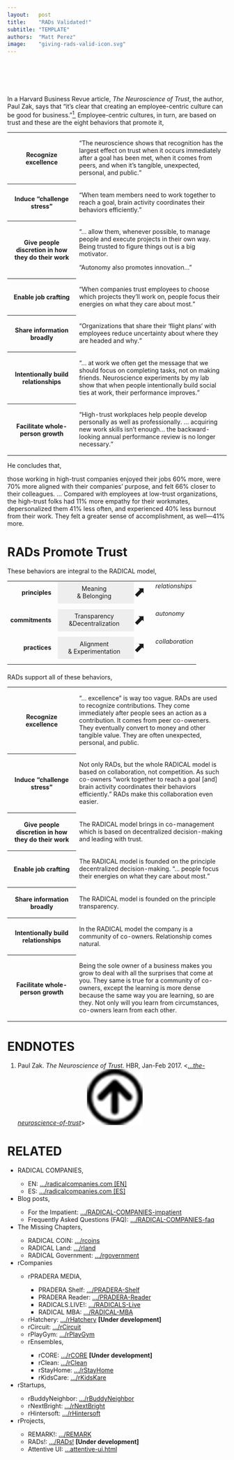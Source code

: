 ```yaml
---
layout:   post
title:    "RADs Validated!"
subtitle: "TEMPLATE"
authors:  "Matt Perez"
image:    "giving-rads-valid-icon.svg"
---
```


<div style="display:none;">
 <p>Ten years of research say that RADs are right.</p>
</div>

<h1>&nbsp;</h1>
 <p>In a Harvard Business Revue article, <span style="font-style:italic; "><em>The Neuroscience of Trust</em></span>, the author, Paul Zak, says that &ldquo;it’s clear that creating an employee-centric culture can be good for business.&rdquo;<a id="bm01" href="#en01"><sup>1&nbsp;</sup></a> Employee-centric cultures, in turn, are based on trust and these are the eight behaviors that promote it,
 <table>
  <tr>
   <th style="width:1.5in; ">
    <p>Recognize excellence</p>
   </th>
   <td class="_list-item">
    <p>&ldquo;The neuroscience shows that recognition has the largest effect on trust when it occurs immediately after a goal has been met, when it comes from peers, and when it’s tangible, unexpected, personal, and public.&rdquo;</p>
   </td>
  </tr>
  <tr>
   <th>
    <p>Induce &ldquo;challenge stress&rdquo;</p>
   </th>
   <td class="_list-item">
    <p>&ldquo;When team members need to work together to reach a goal, brain activity coordinates their behaviors efficiently.&rdquo;</p>
   </td>
  </tr>
  <tr>
   <th>
    <p>Give people discretion in how they do their work</p>
   </th>
   <td class="_list-item">
    <p>&ldquo;&hellip; allow them, whenever possible, to manage people and execute projects in their own way. Being trusted to figure things out is a big motivator.</p>
    <p>&ldquo;Autonomy also promotes innovation&hellip;&rdquo;</p>
   </td>
  </tr>
  <tr>
   <th>
    <p>Enable job crafting</p>
   </th>
   <td class="_list-item">
    <p>&ldquo;When companies trust employees to choose which projects they’ll work on, people focus their energies on what they care about most.&rdquo;</p>
   </td>
  </tr>
  <tr>
   <th>
    <p>Share information broadly</p>
   </th>
   <td class="_list-item">
    <p>&ldquo;Organizations that share their &lsquo;flight plans&lsquo; with employees reduce uncertainty about where they are headed and why.&rdquo;</p>
   </td>
  </tr>
  <tr>
   <th>
    <p>Intentionally build relationships</p>
   </th>
   <td class="_list-item">
    <p>&ldquo;&hellip; at work we often get the message that we should focus on completing tasks, not on making friends. Neuroscience experiments by my lab show that when people intentionally build social ties at work, their performance improves.&rdquo;</p>
   </td>
  </tr>
  <tr>
   <th>
    <p>Facilitate whole-person growth</p>
   </th>
   <td class="_list-item">
    <p>&ldquo;High-trust workplaces help people develop personally as well as professionally. &hellip; acquiring new work skills isn’t enough&hellip; the backward-looking annual performance review is no longer necessary.&rdquo;</p>
   </td>
  </tr>
 </table>
 <p>He concludes that,
  <div class="_quotation">those working in high-trust companies enjoyed their jobs 60% more, were 70% more aligned with their companies’ purpose, and felt 66% closer to their colleagues. &hellip; Compared with employees at low-trust organizations, the high-trust folks had 11% more empathy for their workmates, depersonalized them 41% less often, and experienced 40% less burnout from their work. They felt a greater sense of accomplishment, as well—41% more.</div>
 </p>

<h1>RADs Promote Trust</h1>
 <p>These behaviors are integral to the <span class="_paradigm">RADICAL</span> model,</p>
 <table align="center">
  <tr>
   <td valign="middle" style="text-align:right; font-weight:bold; ">principles&nbsp;&nbsp;</td>
   <td style="text-align:center; padding-left:0; width:1.75in; background-color:#EEEEEE; ">Meaning<br>& Belonging</td>
   <td valign="middle" style="font-size:xx-large; padding-left:0; ">⬈</td>
   <td valign="top"><em>relationships</em></td>
  </tr>
  <tr>
   <td style="height: 7px;"></td>
  </tr>
  <tr>
   <td valign="middle" style="text-align:right; font-weight:bold; ">commitments&nbsp;&nbsp;</td>
   <td style="text-align:center; padding-left:0; width:1.75in;background-color:#EEEEEE; ">Transparency<br>&Decentralization</td>
   <td valign="middle" style="font-size:xx-large; padding-left:0; ">⬈</td>
   <td valign="top"><em>autonomy</em></td>
  </tr>
  <tr>
   <td style="height: 7px;"></td>
  </tr>
  <tr>
   <td valign="middle" style="text-align:right; font-weight:bold; ">practices&nbsp;&nbsp;</td>
   <td style="text-align:center; padding-left:0; width:1.75in; background-color:#EEEEEE; ">Alignment<br>& Experimentation</td>
   <td valign="middle" style="font-size:xx-large; padding-left:0; ">⬈</td>
   <td valign="top"><em>collaboration</em></td>
  </tr>
  <tr>
   <td style="height: 7px;"></td>
  </tr>
 </table>
 <p style="margin-top:20px; "><span class="_paradigm">RAD</span>s support all of these behaviors,</p>
 <table>
  <tr>
   <th style="width:1.5in; ">
    <p>Recognize excellence</p>
   </th>
   <td class="_list-item">
    <p>&ldquo;&hellip; excellence&rdquo; is way too vague. <span calls="_paradigm">RAD</span>s are used to recognize contributions.  They come immediately after people sees an action as a contribution. It comes from peer co-oweners. They eventually convert to money and other tangible value. They are often unexpected, personal, and public.</p>
   </td>
  </tr>
  <tr>
   <th>
    <p>Induce &ldquo;challenge stress&rdquo;</p>
   </th>
   <td class="_list-item">
    <p>Not only <span calls="_paradigm">RAD</span>s, but the whole RADICAL model is based on collaboration, not competition. As such co-owners &ldquo;work together to reach a goal [and] brain activity coordinates their behaviors efficiently.&rdquo; <span calls="_paradigm">RAD</span>s make this collaboration even easier.</p>
   </td>
  </tr>
  <tr>
   <th>
    <p>Give people discretion in how they do their work</p>
   </th>
   <td class="_list-item">
    <p>The <span class="_paradigm">RADICAL</span> model brings in co-management which is based on decentralized decision-making and leading with trust.</p>
   </td>
  </tr>
  <tr>
   <th>
    <p>Enable job crafting</p>
   </th>
   <td class="_list-item">
    <p>The <span class="_paradigm">RADICAL</span> model is founded on the principle decentralized decision-making. &ldquo;&hellip; people focus their energies on what they care about most.&rdquo;</p>
   </td>
  </tr>
  <tr>
   <th>
    <p>Share information broadly</p>
   </th>
   <td class="_list-item">
    <p>The <span class="_paradigm">RADICAL</span> model is founded on the principle transparency.</p>
   </td>
  </tr>
  <tr>
   <th>
    <p>Intentionally build relationships</p>
   </th>
   <td class="_list-item">
    <p>In the <span class="_paradigm">RADICAL</span> model the company is a community of co-owners. Relationship comes natural.</p>
   </td>
  </tr>
  <tr>
   <th>
    <p>Facilitate whole-person growth</p>
   </th>
   <td class="_list-item">
    <p>Being the sole owner of a business makes you grow to deal with all the surprises that come at you. They same is true for a community of co-owners, except the learning is more dense because the same way you are learning, so are they. Not only will you learn from circumstances, co-owners learn from each other.</p>
   </td>
  </tr>
 </table>

<h1 class="_section">ENDNOTES</h1>
 <ol>
  <li id="en01" class="_list-item">
   <p>
    Paul Zak.
    <em>The Neuroscience of Trust.</em>
    HBR, Jan-Feb 2017.
    <<a href="https://hbr.org/2017/01/the-neuroscience-of-trust" target="_blank"><em>&hellip;the-neuroscience-of-trust</em></a>>
    <a class="_uparrow" href="#bm01"><img src="/assets/img/arrow-up-icon.png"></a>
   </p>
  </li>
 </ol>

<h1 class="_section">RELATED</h1>
 <ul>
  <li>RADICAL COMPANIES,</li>
   <ul>
    <li><a>EN</a>: <a href="https://radicalcompanies.com" target="_blank">&hellip;/radicalcompanies.com [EN]</a></li>
    <li><a>ES</a>: <a href="https://radicalcompanies.com" target="_blank">&hellip;/radicalcompanies.com [ES]</a></li>
   </ul>
  <li>Blog posts,</li>
   <ul>
    <li>For the Impatient: <a href="https://radicalcompanies.com/2022/05/04/RADICAL-COMPANIES-impatient" target="_blank">&hellip;/RADICAL-COMPANIES-impatient</a></li>
    <li>Frequently Asked Questions (FAQ): <a href="https://radicalcompanies.com/2022/05/05/RADICAL-COMPANIES-faq" target="_blank">&hellip;/RADICAL-COMPANIES-faq</a></li>
   </ul>
   <li>The Missing Chapters,</li>
    <ul>
     <li>RADICAL COIN: <a href="https://radicalcompanies.com/2022/05/07/rcoins" target="_blank">&hellip;/rcoins</a></li>
     <li>RADICAL Land: <a href="https://radicalcompanies.com/2022/05/08/rland" target="_blank">&hellip;/rland</a></li>
     <li>RADICAL Government: <a href="https://radicalcompanies.com/2022/05/06/rgovernment" target="_blank">&hellip;/rgovernment</a></li>
    </ul>
   <li>rCompanies</li>
    <ul>
     <li>rPRADERA MEDIA,</li>
      <ul>
       <li>PRADERA Shelf: <a href="https://radicalcompanies.com/2022/04/02/PRADERA-Shelf" target="_blank">&hellip;/PRADERA-Shelf</a></li>
       <li>PRADERA Reader: <a href="https://radicalcompanies.com/2022/04/01/PRADERA-Reader" target="_blank">&hellip;/PRADERA-Reader</a></li>
       <li>RADICALS.LIVE!: <a href="https://radicalcompanies.com/2022/04/04/RADICALS-Live" target="_blank">&hellip;/RADICALS-Live</a></li>
       <li>RADICAL MBA: <a href="https://radicalcompanies.com/2022/04/03/RADICAL-MBA" target="_blank">&hellip;/RADICAL-MBA</a></li>
      </ul>
     <li>rHatchery: <a href="https://radicalcompanies.com/2022/05/16/rHatchery" target="_blank">&hellip;/rHatchery</a> <span style="font-weight:bold; ">[Under development]</span></li>
     <li>rCircuit: <a href="https://radicalcompanies.com/2022/04/05/rCircuit" target="_blank">&hellip;/rCircuit</a></li>
     <li>rPlayGym: <a href="https://radicalcompanies.com/2022/04/06/rPlayGym" target="_blank">&hellip;/rPlayGym</a></li>
     <li>rEnsembles,</li>
      <ul>
       <li>rCORE: <a href="https://radicalcompanies.com/2022/05/15/rCORE" target="_blank">&hellip;/rCORE</a> <span style="font-weight:bold; ">[Under development]</span></li>
       <li>rClean: <a href="https://radicalcompanies.com/2022/05/14/rClean" target="_blank">&hellip;/rClean</a></li>
       <li>rStayHome: <a href="https://radicalcompanies.com/2022/05/12/rStayHome" target="_blank">&hellip;/rStayHome</a></li>
       <li>rKidsCare: <a href="https://radicalcompanies.com/2022/05/13/rKidsKare" target="_blank">&hellip;/rKidsKare</a></li>
      </ul>
    </ul>
  <li>rStartups,</li>
   <ul>
    <li>rBuddyNeighbor: <a href="https://radicalcompanies.com/2022/05/20/rBuddyNeighbor" target="_blank">&hellip;/rBuddyNeighbor</a></li>
    <li>rNextBright: <a href="https://radicalcompanies.com/2022/05/22/rNextBright" target="_blank">&hellip;/rNextBright</a></li>
    <li>rHintersoft: <a href="https://radicalcompanies.com/2022/05/21/rHintersoft" target="_blank">&hellip;/rHintersoft</a></li> 
   </ul>
  <li>rProjects,</li>
   <ul>
    <li>REMARK!: <a href="https://radicalcompanies.com/2022/05/18/REMARK" target="_blank">&hellip;/REMARK</a></li>
    <li>RADs!: <a href="https://radicalcompanies.com/2022/05/19/RADs!" target="_blank">&hellip;/RADs!</a> <span style="font-weight:bold; ">[Under development]</span></li>
    <li>Attentive UI: <a href="https://radicalcompanies.com/2022/05/17/attentive-ui.html" target="_blank">&hellip;attentive-ui.html</a></li>
   </ul>
 </ul>
